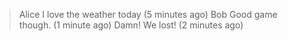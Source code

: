 > Alice
> I love the weather today (5 minutes ago)
> Bob
> Good game though. (1 minute ago)
> Damn! We lost! (2 minutes ago)
